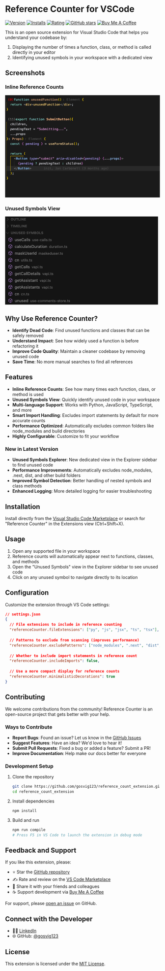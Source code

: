 # Reference Counter for VSCode

[![Version](https://img.shields.io/visual-studio-marketplace/v/gosvig123.css-class-counter)](https://marketplace.visualstudio.com/items?itemName=gosvig123.css-class-counter)
[![Installs](https://img.shields.io/visual-studio-marketplace/i/gosvig123.css-class-counter)](https://marketplace.visualstudio.com/items?itemName=gosvig123.css-class-counter)
[![Rating](https://img.shields.io/visual-studio-marketplace/r/gosvig123.css-class-counter)](https://marketplace.visualstudio.com/items?itemName=gosvig123.css-class-counter&ssr=false#review-details)
[![GitHub stars](https://img.shields.io/github/stars/gosvig123/reference_count_extension?style=social)](https://github.com/gosvig123/reference_count_extension)
[![Buy Me A Coffee](https://img.shields.io/badge/Buy%20Me%20A%20Coffee-support-yellow)](https://www.buymeacoffee.com/kristiangosvig)

This is an open source extension for Visual Studio Code that helps you understand your codebase by:

1. Displaying the number of times a function, class, or method is called directly in your editor
2. Identifying unused symbols in your workspace with a dedicated view

## Screenshots

### Inline Reference Counts
![Inline Reference Counts](https://raw.githubusercontent.com/gosvig123/reference_count_extension/main/inline_unused.png)

### Unused Symbols View
![Unused Symbols View](https://raw.githubusercontent.com/gosvig123/reference_count_extension/main/workspace_unused.png)


## Why Use Reference Counter?

- **Identify Dead Code**: Find unused functions and classes that can be safely removed
- **Understand Impact**: See how widely used a function is before refactoring it
- **Improve Code Quality**: Maintain a cleaner codebase by removing unused code
- **Save Time**: No more manual searches to find all references


## Features

- **Inline Reference Counts**: See how many times each function, class, or method is used
- **Unused Symbols View**: Quickly identify unused code in your workspace
- **Multi-language Support**: Works with Python, JavaScript, TypeScript, and more
- **Smart Import Handling**: Excludes import statements by default for more accurate counts
- **Performance Optimized**: Automatically excludes common folders like node_modules and build directories
- **Highly Configurable**: Customize to fit your workflow

### New in Latest Version

- **Unused Symbols Explorer**: New dedicated view in the Explorer sidebar to find unused code
- **Performance Improvements**: Automatically excludes node_modules, .next, dist, and other build folders
- **Improved Symbol Detection**: Better handling of nested symbols and class methods
- **Enhanced Logging**: More detailed logging for easier troubleshooting

## Installation

Install directly from the [Visual Studio Code Marketplace](https://marketplace.visualstudio.com/items?itemName=gosvig123.css-class-counter) or search for "Reference Counter" in the Extensions view (Ctrl+Shift+X).

## Usage

1. Open any supported file in your workspace
2. Reference counts will automatically appear next to functions, classes, and methods
3. Open the "Unused Symbols" view in the Explorer sidebar to see unused code
4. Click on any unused symbol to navigate directly to its location

## Configuration

Customize the extension through VS Code settings:

```json
// settings.json
{
  // File extensions to include in reference counting
  "referenceCounter.fileExtensions": ["py", "js", "jsx", "ts", "tsx"],

  // Patterns to exclude from scanning (improves performance)
  "referenceCounter.excludePatterns": ["node_modules", ".next", "dist", "build"],

  // Whether to include import statements in reference count
  "referenceCounter.includeImports": false,

  // Use a more compact display for reference counts
  "referenceCounter.minimalisticDecorations": true
}
```

## Contributing

We welcome contributions from the community! Reference Counter is an open-source project that gets better with your help.

### Ways to Contribute

- **Report Bugs**: Found an issue? Let us know in the [GitHub Issues](https://github.com/gosvig123/reference_count_extension/issues)
- **Suggest Features**: Have an idea? We'd love to hear it!
- **Submit Pull Requests**: Fixed a bug or added a feature? Submit a PR!
- **Improve Documentation**: Help make our docs better for everyone

### Development Setup

1. Clone the repository
   ```bash
   git clone https://github.com/gosvig123/reference_count_extension.git
   cd reference_count_extension
   ```

2. Install dependencies
   ```bash
   npm install
   ```

3. Build and run
   ```bash
   npm run compile
   # Press F5 in VS Code to launch the extension in debug mode
   ```

## Feedback and Support

If you like this extension, please:

- ⭐ Star the [GitHub repository](https://github.com/gosvig123/reference_count_extension)
- ✍️ Rate and review on the [VS Code Marketplace](https://marketplace.visualstudio.com/items?itemName=gosvig123.css-class-counter&ssr=false#review-details)
- 📣 Share it with your friends and colleagues
- ☕ Support development via [Buy Me A Coffee](https://www.buymeacoffee.com/kristiangosvig)

For support, please [open an issue](https://github.com/gosvig123/reference_count_extension/issues) on GitHub.

## Connect with the Developer

- 👨‍💻 [LinkedIn](https://www.linkedin.com/in/kristian-gosvig/)
- 🌐 GitHub: [@gosvig123](https://github.com/gosvig123)

## License

This extension is licensed under the [MIT License](LICENSE).